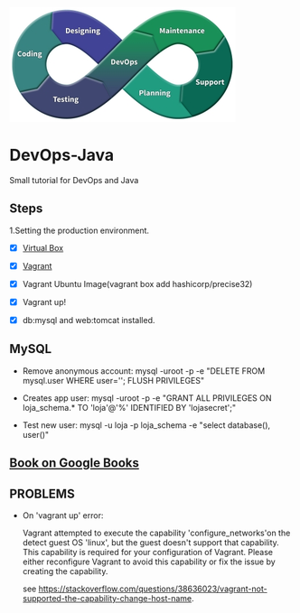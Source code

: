 ![Logo](logo.jpg)

# DevOps-Java

Small tutorial for DevOps and Java


## Steps

1.Setting the production environment.
- [x] [Virtual Box](http://www.virtualbox.org)
- [x] [Vagrant](https://www.vagrantup.com/downloads.html)
- [x] Vagrant Ubuntu Image(vagrant box add hashicorp/precise32)
- [x] Vagrant up!
- [x] db:mysql and web:tomcat installed.


## MySQL

* Remove anonymous account:
	mysql -uroot -p -e "DELETE FROM mysql.user WHERE user=''; FLUSH PRIVILEGES"

* Creates app user:
	mysql -uroot -p -e "GRANT ALL PRIVILEGES ON loja_schema.* TO 'loja'@'%' IDENTIFIED BY 'lojasecret';"

* Test new user:
	mysql -u loja -p loja_schema -e "select database(), user()"



## [Book on Google Books](https://books.google.com.br/books?id=Cm2CCwAAQBAJ)

## PROBLEMS

* On 'vagrant up' error:


	Vagrant attempted to execute the capability 'configure_networks'on the detect guest OS 'linux', but the guest doesn't support that capability. This capability is required for your configuration of Vagrant. Please either reconfigure Vagrant to avoid this capability or fix the issue by creating the capability.

	see https://stackoverflow.com/questions/38636023/vagrant-not-supported-the-capability-change-host-name.



